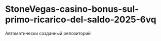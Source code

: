 # StoneVegas-casino-bonus-sul-primo-ricarico-del-saldo-2025-6vq
Автоматически созданный репозиторий
